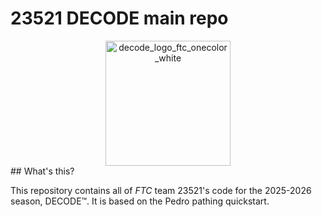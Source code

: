 # 23521 DECODE main repo
<div style="text-align: center;">
<img width="200" alt="decode_logo_ftc_onecolor_white" src="https://github.com/user-attachments/assets/74fe8585-dd39-4204-b37d-edd4d9a60cc5" />
</div>
## What's this?

This repository contains all of _FTC_ team 23521's code for the 2025-2026 season, DECODE™. It is based on the Pedro pathing quickstart. 
